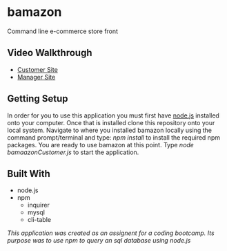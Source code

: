# bamazon
Command line e-commerce store front 

## Video Walkthrough
- [Customer Site]()
- [Manager Site]()

## Getting Setup
In order for you to use this application you must first have [node.js](https://nodejs.org/en/download/) installed onto your computer. Once that is installed clone this repository onto your local system. Navigate to where you installed bamazon locally using the command prompt/terminal and type: _npm install_ to install the required npm packages. You are ready to use bamazon at this point. Type _node bamaazonCustomer.js_ to start the application.

## Built With
- node.js
- npm
  - inquirer
  - mysql
  - cli-table


_This application was created as an assignent for a coding bootcamp. Its purpose was to use npm to query an sql database using node.js_
